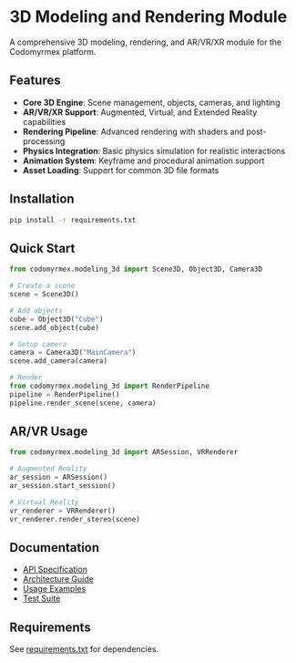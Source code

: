 # 3D Modeling and Rendering Module

A comprehensive 3D modeling, rendering, and AR/VR/XR module for the Codomyrmex platform.

## Features

- **Core 3D Engine**: Scene management, objects, cameras, and lighting
- **AR/VR/XR Support**: Augmented, Virtual, and Extended Reality capabilities
- **Rendering Pipeline**: Advanced rendering with shaders and post-processing
- **Physics Integration**: Basic physics simulation for realistic interactions
- **Animation System**: Keyframe and procedural animation support
- **Asset Loading**: Support for common 3D file formats

## Installation

```bash
pip install -r requirements.txt
```

## Quick Start

```python
from codomyrmex.modeling_3d import Scene3D, Object3D, Camera3D

# Create a scene
scene = Scene3D()

# Add objects
cube = Object3D("Cube")
scene.add_object(cube)

# Setup camera
camera = Camera3D("MainCamera")
scene.add_camera(camera)

# Render
from codomyrmex.modeling_3d import RenderPipeline
pipeline = RenderPipeline()
pipeline.render_scene(scene, camera)
```

## AR/VR Usage

```python
from codomyrmex.modeling_3d import ARSession, VRRenderer

# Augmented Reality
ar_session = ARSession()
ar_session.start_session()

# Virtual Reality
vr_renderer = VRRenderer()
vr_renderer.render_stereo(scene)
```

## Documentation

- [API Specification](API_SPECIFICATION.md)
- [Architecture Guide](docs/architecture.md)
- [Usage Examples](examples/)
- [Test Suite](tests/)

## Requirements

See [requirements.txt](requirements.txt) for dependencies.
